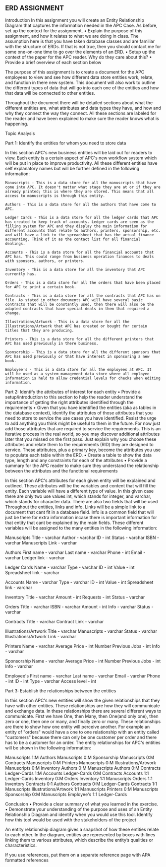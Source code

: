 ## ERD ASSIGNMENT

Introduction
	In this assignment you will create an Entity Relationship Diagram that captures the information needed in the APC Case. As before, set up the context for the assignment.
    •	Explain the purpose of this assignment, and how it relates to what we are doing in class. The assumption here is that you have taken database classes and are familiar with the structure of ERDs. If that is not true, then you should contact me for some one-on-one time to go over the elements of an ERD.
    •	Setup up the context of the paper for the APC reader. Why do they care about this?
    •	Provide a brief overview of each section below

  The purpose of this assignment is to create a document for the APC employees to view and see how different data store entities work, relate, and function in there new system. This document will also work to outline the different types of data that will go into each one of the entities and how that data will be connected to other entities.

  Throughout the document there will be detailed sections about what the different entities are, what attributes and data types they have, and how and why they connect the way they connect. All these sections are labeled for the reader and have been explained to make sure the reader knows what is happening.

Topic Analysis

Part 1: Identify the entities for whom you need to store data

  In this section APC's new business entities will be laid out for readers to view. Each entity is a certain aspect of APC's new workflow system which will be put in place to improve productivity. All these different entities have self explanatory names but will be further defined in the following information:

    Manuscripts - This is a data store for all the manuscripts that have come into APC. It doesn't matter what stage they are at or if they are already printed; this is where they are stored. This means that all access to manuscripts is through this entity.

    Authors - This is a data store for all the authors that have come to APC.

    Ledger Cards - This is a data store for all the ledger cards that APC has created to keep track of accounts. Ledger cards are seen as the filling system for APC and they display the main information for different accounts that relate to authors, printers, sponsorship, etc. and will have a link to the spreadsheet that has the actual finance accounting. Think of it as the contact list for all financial dealings.

    Accounts - This is a data store for all the financial accounts that APC has. This could range from business operation finances to deals with sponsors, authors, or printers.

    Inventory - This is a data store for all the inventory that APC currently has.

    Orders - This is a data store for all the orders that have been placed for APC to print a certain book.

    Contracts - This is a data store for all the contracts that APC has on file. As stated in other documents APC will have several basic contracts that will be constantly used, then there will also be the adapted contracts that have special deals in them that required a change.

    Illustrations/Artwork - This is a data store for all the Illustrations/Artwork that APC has created or bought for certain titles that they are producing.

    Printers - This is a data store for all the different printers that APC has used previously in there business.

    Sponsorship - This is a data store for all the different sponsors that APC has used previously or that have interest in sponsoring a new book.

    Employee's - This is a data store for all the employees at APC. It will be used as a system management data store where all employee information is held to allow credential levels for checks when editing information.



Part 2: Identify the attributes of interest for each entity
  •	Provide a setup/introduction to this section to help the reader understand the importance of getting the right attributes identified through the requirements
  •	Given that you have identified the entities (aka as tables in the database context), identify the attributes of those attributes that you need to store to service the use cases you have identified. Resist the urge to add anything you think might be useful to them in the future. For now just add those attributes that are required to service the requirements.  This is an iterative process in the real world, so you may discover additional attributes later that you missed on the first pass. Just explain why you choose these attributes and relate them to the requirements (RID) they are designed to service. These attributes, plus a primary key, become the attributes you use to populate each table within the ERD.
  •	Create a table to show the data type, length and any constraints for each of the attributes
  •	Provide a summary for the APC reader to make sure they understand the relationship between the attributes and the functional requirements

  In this section APC's attributes for each given entity will be explained and outlined. These attributes will be the variables and content that will fill the entity. Each variable will have a different type of value. In this given case there are only two use values int, which stands for integer, and varchar, which stands for character data. There are also two fields that will be used Throughout the entities, links and info. Links will be a simple link to a document that cant fit in a database field. Info is a common field that will just be there for extra information incase there is important information for that entity that cant be explained by the main fields. These different variables will be assigned to the many entities in the following information:

  Manuscripts
    Title - varchar
    Author - varchar
    ID - int
    Status - varchar
    ISBN - varchar
    Manuscripts Link - varchar

  Authors
    First name - varchar
    Last name - varchar
    Phone - int
    Email - varchar
    Ledger link - varchar

  Ledger Cards
    Name - varchar
    Type - varchar
    ID - int
    Value - int
    Spreadsheet link - varchar

  Accounts
    Name - varchar
    Type - varchar
    ID - int
    Value - int
    Spreadsheet link - varchar

  Inventory
    Title - varchar
    Amount - int
    Requests - int
    Status - varchar

  Orders
    Title - varchar
    ISBN - varchar
    Amount - int
    Info - varchar
    Status - varchar

  Contracts
    Title - varchar
    Contract Link - varchar

  Illustrations/Artwork
    Title - varchar
    Manuscripts - varchar
    Status - varchar
    Illustrations/Artwork Link - varchar

  Printers
    Name - varchar
    Average Price - int
    Number Previous Jobs - int
    Info - varchar

  Sponsorship
    Name - varchar
    Average Price - int
    Number Previous Jobs - int
    Info - varchar

  Employee's
    First name - varchar
    Last name - varchar
    Email - varchar
    Phone - int
    ID - int
    Type - varchar
    Access level - int

Part 3: Establish the relationships between the entities

  In this section APC's new entities will show the given relationships that they have with other entities. These relationships are how they will communicate and exchange data. In these relationships there are several different ways to communicate. First we have One, then Many, then One(and only one), then zero or one, then one or many, and finally zero or many. These relationships are there to show how one entity will perceive another. For example an entity of "orders" would have a one to one relationship with an entity called "customers" because there can only be one customer per order and there has to be a customer for an order. The entity relationships for APC's entities will be shown in the following information:

  Manuscripts	            1:M	Authors
  Manuscripts	            0:M	Sponsorship
  Manuscripts	            0:M	Contracts
  Manuscripts	            0:M	Printers
  Manuscripts	            0:M	Illustrations/Artwork
  Manuscripts	            0:M	Inventory
  Authors	                0:M	Manuscripts
  Authors	                0:M	Contracts
  Ledger-Cards	          1:M	Accounts
  Ledger-Cards	          0:M	Contracts
  Accounts	              1:1	Ledger-Cards
  Inventory	              0:M	Orders
  Inventory	              1:1	Manuscripts
  Orders	                1:1	Inventory
  Contracts	              0:1	Authors
  Contracts	              0:M	Ledger-Cards
  Contracts	              1:1	Manuscripts
  Illustrations/Artwork	  1:1	Manuscripts
  Printers	              0:M	Manuscripts
  Sponsorship	            0:M	Manuscripts
  Employee's	            1:1	Ledger-Cards


Conclusion
  •	Provide a clear summary of what you learned in the exercise.
  •	Demonstrate your understanding of the purpose and uses of an Entity Relationship Diagram and identify when you would use this tool. Identify how this tool would be used with the stakeholders of the project

  An entity relationship diagram gives a snapshot of how these entities relate to each other. In the diagram, entities are represented by boxes with lines linking them to various attributes, which describe the entity’s qualities or characteristics.

If you use references, put them on a separate reference page with APA formatted references
